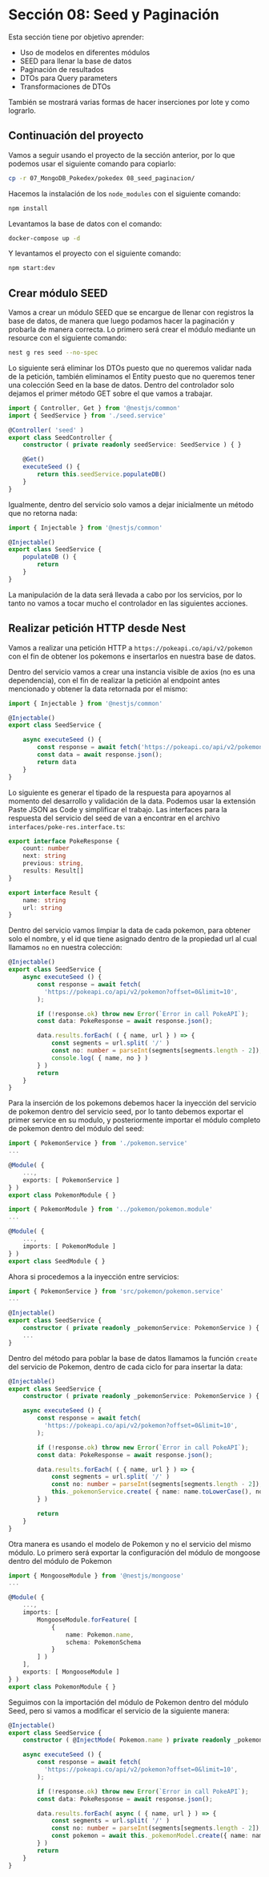 # Sección 08: Seed y Paginación

Esta sección tiene por objetivo aprender:

- Uso de modelos en diferentes módulos
- SEED para llenar la base de datos
- Paginación de resultados
- DTOs para Query parameters
- Transformaciones de DTOs

También se mostrará varias formas de hacer inserciones por lote y como lograrlo.

## Continuación del proyecto

Vamos a seguir usando el proyecto de la sección anterior, por lo que podemos usar el siguiente comando para copiarlo:

```bash
cp -r 07_MongoDB_Pokedex/pokedex 08_seed_paginacion/ 
```

Hacemos la instalación de los `node_modules` con el siguiente comando:

```bash
npm install
```

Levantamos la base de datos con el comando:

```bash
docker-compose up -d
```

Y levantamos el proyecto con el siguiente comando:

```bash
npm start:dev
```

## Crear módulo SEED

Vamos a crear un módulo SEED que se encargue de llenar con registros la base de datos, de manera que luego podamos hacer la paginación y probarla de manera correcta. Lo primero será crear el módulo mediante un resource con el siguiente comando:


```bash
nest g res seed --no-spec
```

Lo siguiente será eliminar los DTOs puesto que no queremos validar nada de la petición, también eliminamos el Entity puesto que no queremos tener una colección Seed en la base de datos. Dentro del controlador solo dejamos el primer método GET sobre el que vamos a trabajar.

```ts
import { Controller, Get } from '@nestjs/common'
import { SeedService } from './seed.service'

@Controller( 'seed' )
export class SeedController {
    constructor ( private readonly seedService: SeedService ) { }

    @Get()
    executeSeed () {
        return this.seedService.populateDB()
    }
}
```

Igualmente, dentro del servicio solo vamos a dejar inicialmente un método que no retorna nada:

```ts
import { Injectable } from '@nestjs/common'

@Injectable()
export class SeedService {
    populateDB () {
        return
    }
}
```

La manipulación de la data será llevada a cabo por los servicios, por lo tanto no vamos a tocar mucho el controlador en las siguientes acciones.



## Realizar petición HTTP desde Nest

Vamos a realizar una petición HTTP a `https://pokeapi.co/api/v2/pokemon` con el fin de obtener los pokemons e insertarlos en nuestra base de datos.

Dentro del servicio vamos a crear una instancia visible de axios (no es una dependencia), con el fin de realizar la petición al endpoint antes mencionado y obtener la data retornada por el mismo:

```ts
import { Injectable } from '@nestjs/common'

@Injectable()
export class SeedService {

    async executeSeed () {
        const response = await fetch('https://pokeapi.co/api/v2/pokemon?offset=0&limit=10');
        const data = await response.json();
        return data
    }
}
```

Lo siguiente es generar el tipado de la respuesta para apoyarnos al momento del desarrollo y validación de la data. Podemos usar la extensión Paste JSON as Code y simplificar el trabajo. Las interfaces para la respuesta del servicio del seed de van a encontrar en el archivo `interfaces/poke-res.interface.ts`:

```ts
export interface PokeResponse {
    count: number
    next: string
    previous: string,
    results: Result[]
}

export interface Result {
    name: string
    url: string
}
```

Dentro del servicio vamos limpiar la data de cada pokemon, para obtener solo el nombre, y el id que tiene asignado dentro de la propiedad url al cual llamamos `no` en nuestra colección:

```ts
@Injectable()
export class SeedService {
    async executeSeed () {
        const response = await fetch(
          'https://pokeapi.co/api/v2/pokemon?offset=0&limit=10',
        );

        if (!response.ok) throw new Error(`Error in call PokeAPI`);
        const data: PokeResponse = await response.json();

        data.results.forEach( ( { name, url } ) => {
            const segments = url.split( '/' )
            const no: number = parseInt(segments[segments.length - 2]);
            console.log( { name, no } )
        } )
        return
    }
}
```

Para la inserción de los pokemons debemos hacer la inyección del servicio de pokemon dentro del servicio seed, por lo tanto debemos exportar el primer service en su modulo, y posteriormente importar el módulo completo de pokemon dentro del módulo del seed:

```ts
import { PokemonService } from './pokemon.service'
...

@Module( {
    ...,
    exports: [ PokemonService ]
} )
export class PokemonModule { }
```

```ts
import { PokemonModule } from '../pokemon/pokemon.module'
...

@Module( {
    ...,
    imports: [ PokemonModule ]
} )
export class SeedModule { }
```

Ahora si procedemos a la inyección entre servicios:

```ts
import { PokemonService } from 'src/pokemon/pokemon.service'
...

@Injectable()
export class SeedService {
    constructor ( private readonly _pokemonService: PokemonService ) { }
    ...
}
```

Dentro del método para poblar la base de datos llamamos la función `create` del servicio de Pokemon, dentro de cada ciclo for para insertar la data:

```ts
@Injectable()
export class SeedService {
    constructor ( private readonly _pokemonService: PokemonService ) { }

    async executeSeed () {
        const response = await fetch(
          'https://pokeapi.co/api/v2/pokemon?offset=0&limit=10',
        );

        if (!response.ok) throw new Error(`Error in call PokeAPI`);
        const data: PokeResponse = await response.json();

        data.results.forEach( ( { name, url } ) => {
            const segments = url.split( '/' )
            const no: number = parseInt(segments[segments.length - 2]);
            this._pokemonService.create( { name: name.toLowerCase(), no } )
        } )

        return
    }
}
```

Otra manera es usando el modelo de Pokemon y no el servicio del mismo módulo. Lo primero será exportar la configuración del módulo de mongoose dentro del módulo de Pokemon

```ts
import { MongooseModule } from '@nestjs/mongoose'
...

@Module( {
    ...,
    imports: [
        MongooseModule.forFeature( [
            {
                name: Pokemon.name,
                schema: PokemonSchema
            }
        ] )
    ],
    exports: [ MongooseModule ]
} )
export class PokemonModule { }
```

Seguimos con la importación del módulo de Pokemon dentro del módulo Seed, pero si vamos a modificar el servicio de la siguiente manera:

```ts
@Injectable()
export class SeedService {
    constructor ( @InjectMode( Pokemon.name ) private readonly _pokemonModel: Model<Pokemon> ) { }

    async executeSeed () {
        const response = await fetch(
          'https://pokeapi.co/api/v2/pokemon?offset=0&limit=10',
        );

        if (!response.ok) throw new Error(`Error in call PokeAPI`);
        const data: PokeResponse = await response.json();

        data.results.forEach( async ( { name, url } ) => {
            const segments = url.split( '/' )
            const no: number = parseInt(segments[segments.length - 2]);
            const pokemon = await this._pokemonModel.create({ name: name.toLowerCase(), no })
        } )
        return
    }
}
```